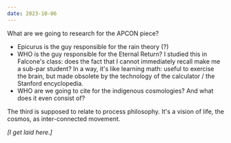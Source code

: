 ```yaml
---
date: 2023-10-06
---
```


What are we going to research for the APCON piece?

- Epicurus is the guy responsible for the rain theory (?)
- WHO is the guy responsible for the Eternal Return? I studied this in Falcone's class: does the fact that I cannot immediately recall make me a sub-par student? In a way, it's like learning math: useful to exercise the brain, but made obsolete by the technology of the calculator / the Stanford encyclopedia.
- WHO are we going to cite for the indigenous cosmologies? And what does it even consist of?

The third is supposed to relate to process philosophy. It's a vision of life, the cosmos, as inter-connected movement.

*[I get laid here.]*
